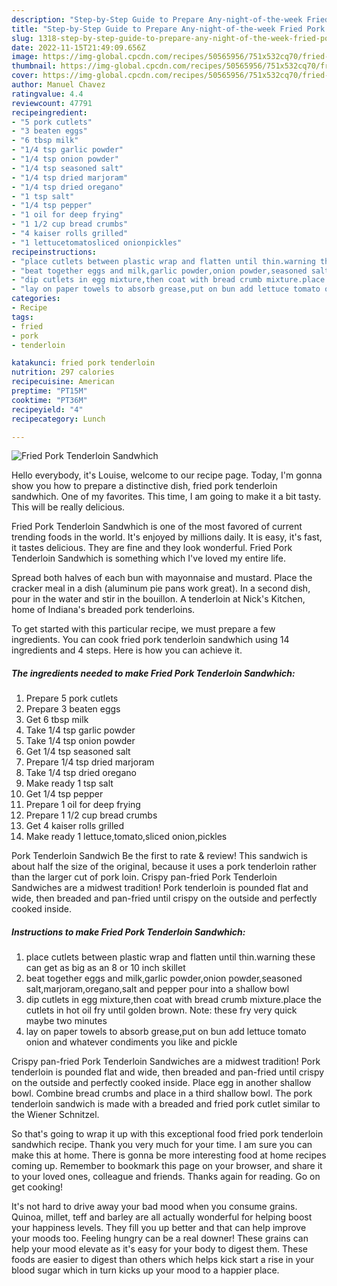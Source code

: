 ```yaml
---
description: "Step-by-Step Guide to Prepare Any-night-of-the-week Fried Pork Tenderloin Sandwhich"
title: "Step-by-Step Guide to Prepare Any-night-of-the-week Fried Pork Tenderloin Sandwhich"
slug: 1318-step-by-step-guide-to-prepare-any-night-of-the-week-fried-pork-tenderloin-sandwhich
date: 2022-11-15T21:49:09.656Z
image: https://img-global.cpcdn.com/recipes/50565956/751x532cq70/fried-pork-tenderloin-sandwhich-recipe-main-photo.jpg
thumbnail: https://img-global.cpcdn.com/recipes/50565956/751x532cq70/fried-pork-tenderloin-sandwhich-recipe-main-photo.jpg
cover: https://img-global.cpcdn.com/recipes/50565956/751x532cq70/fried-pork-tenderloin-sandwhich-recipe-main-photo.jpg
author: Manuel Chavez
ratingvalue: 4.4
reviewcount: 47791
recipeingredient:
- "5 pork cutlets"
- "3 beaten eggs"
- "6 tbsp milk"
- "1/4 tsp garlic powder"
- "1/4 tsp onion powder"
- "1/4 tsp seasoned salt"
- "1/4 tsp dried marjoram"
- "1/4 tsp dried oregano"
- "1 tsp salt"
- "1/4 tsp pepper"
- "1 oil for deep frying"
- "1 1/2 cup bread crumbs"
- "4 kaiser rolls grilled"
- "1 lettucetomatosliced onionpickles"
recipeinstructions:
- "place cutlets between plastic wrap and flatten until thin.warning these can get as big as an 8 or 10 inch skillet"
- "beat together eggs and milk,garlic powder,onion powder,seasoned salt,marjoram,oregano,salt and pepper pour into a shallow bowl"
- "dip cutlets in egg mixture,then coat with bread crumb mixture.place the cutlets in hot oil fry until golden brown. Note: these fry very quick maybe two minutes"
- "lay on paper towels to absorb grease,put on bun add lettuce tomato onion and whatever condiments you like and pickle"
categories:
- Recipe
tags:
- fried
- pork
- tenderloin

katakunci: fried pork tenderloin 
nutrition: 297 calories
recipecuisine: American
preptime: "PT15M"
cooktime: "PT36M"
recipeyield: "4"
recipecategory: Lunch

---
```



![Fried Pork Tenderloin Sandwhich](https://img-global.cpcdn.com/recipes/50565956/751x532cq70/fried-pork-tenderloin-sandwhich-recipe-main-photo.jpg)

Hello everybody, it's Louise, welcome to our recipe page. Today, I'm gonna show you how to prepare a distinctive dish, fried pork tenderloin sandwhich. One of my favorites. This time, I am going to make it a bit tasty. This will be really delicious.

Fried Pork Tenderloin Sandwhich is one of the most favored of current trending foods in the world. It's enjoyed by millions daily. It is easy, it's fast, it tastes delicious. They are fine and they look wonderful. Fried Pork Tenderloin Sandwhich is something which I've loved my entire life.

Spread both halves of each bun with mayonnaise and mustard. Place the cracker meal in a dish (aluminum pie pans work great). In a second dish, pour in the water and stir in the bouillon. A tenderloin at Nick&#39;s Kitchen, home of Indiana&#39;s breaded pork tenderloins.


To get started with this particular recipe, we must prepare a few ingredients. You can cook fried pork tenderloin sandwhich using 14 ingredients and 4 steps. Here is how you can achieve it.

<!--inarticleads1-->

##### The ingredients needed to make Fried Pork Tenderloin Sandwhich:

1. Prepare 5 pork cutlets
1. Prepare 3 beaten eggs
1. Get 6 tbsp milk
1. Take 1/4 tsp garlic powder
1. Take 1/4 tsp onion powder
1. Get 1/4 tsp seasoned salt
1. Prepare 1/4 tsp dried marjoram
1. Take 1/4 tsp dried oregano
1. Make ready 1 tsp salt
1. Get 1/4 tsp pepper
1. Prepare 1 oil for deep frying
1. Prepare 1 1/2 cup bread crumbs
1. Get 4 kaiser rolls grilled
1. Make ready 1 lettuce,tomato,sliced onion,pickles


Pork Tenderloin Sandwich Be the first to rate &amp; review! This sandwich is about half the size of the original, because it uses a pork tenderloin rather than the larger cut of pork loin. Crispy pan-fried Pork Tenderloin Sandwiches are a midwest tradition! Pork tenderloin is pounded flat and wide, then breaded and pan-fried until crispy on the outside and perfectly cooked inside. 

<!--inarticleads2-->

##### Instructions to make Fried Pork Tenderloin Sandwhich:

1. place cutlets between plastic wrap and flatten until thin.warning these can get as big as an 8 or 10 inch skillet
1. beat together eggs and milk,garlic powder,onion powder,seasoned salt,marjoram,oregano,salt and pepper pour into a shallow bowl
1. dip cutlets in egg mixture,then coat with bread crumb mixture.place the cutlets in hot oil fry until golden brown. Note: these fry very quick maybe two minutes
1. lay on paper towels to absorb grease,put on bun add lettuce tomato onion and whatever condiments you like and pickle


Crispy pan-fried Pork Tenderloin Sandwiches are a midwest tradition! Pork tenderloin is pounded flat and wide, then breaded and pan-fried until crispy on the outside and perfectly cooked inside. Place egg in another shallow bowl. Combine bread crumbs and place in a third shallow bowl. The pork tenderloin sandwich is made with a breaded and fried pork cutlet similar to the Wiener Schnitzel. 

So that's going to wrap it up with this exceptional food fried pork tenderloin sandwhich recipe. Thank you very much for your time. I am sure you can make this at home. There is gonna be more interesting food at home recipes coming up. Remember to bookmark this page on your browser, and share it to your loved ones, colleague and friends. Thanks again for reading. Go on get cooking!

It's not hard to drive away your bad mood when you consume grains. Quinoa, millet, teff and barley are all actually wonderful for helping boost your happiness levels. They fill you up better and that can help improve your moods too. Feeling hungry can be a real downer! These grains can help your mood elevate as it's easy for your body to digest them. These foods are easier to digest than others which helps kick start a rise in your blood sugar which in turn kicks up your mood to a happier place.
